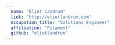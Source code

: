 ```yaml
---
  name: "Eliot Landrum"
  link: "http://eliotlandrum.com"
  occupation_title: "Solutions Engineer"
  affiliation: "Filament"
  github: "eliotlandrum"
---
```

